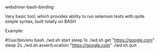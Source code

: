 webdriver-bash-binding

Very basic tool, which provides ability to run selenium tests with quite simple syntax, built totally on BASH

Example:

#!/usr/bin/env bash
./wd.sh start
sleep 1s
./wd.sh get "https://google.com"
sleep 2s
./wd.sh assertLocation "https://google.com"
./wd.sh quit
